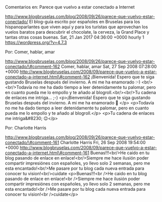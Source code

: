 Comentarios en: Parece que vuelvo a estar conectado a Internet

http://www.blogbruselas.com/blog/2008/09/26/parece-que-vuelvo-estar-conectado/
El blog-guía escrito por españoles en Bruselas para los hispanoparlantes
que viven aquí y para los turistas que aprovechan los vuelos baratos
para descubrir el chocolate, la cerveza, la Grand Place y tantas otras
cosas buenas. Sat, 21 Jan 2017 04:36:00 +0000 hourly 1
https://wordpress.org/?v=4.7.3

Por: Comer, hablar, amar

http://www.blogbruselas.com/blog/2008/09/26/parece-que-vuelvo-estar-conectado/\#comment-162
Comer, hablar, amar Sat, 27 Sep 2008 07:28:00 +0000
http://www.blogbruselas.com/2008/09/parece-que-vuelvo-a-estar-conectado-a-internet.html\#comment-162
¡Bienvenida! Espero que te siga gustando Bruselas después del invierno.
A mi me ha enamorado :-) &lt;br/&gt;&lt;br/&gt;Todavía no me ha dado
tiempo a leer detenidamente tu palomar, pero en cuanto pueda me lo
empollo y te añado al blogroll.&lt;br/&gt;&lt;br/&gt;Tu cadena de
enlaces me intriga\... ;-) \<p\>¡Bienvenida! Espero que te siga gustando
Bruselas después del invierno. A mi me ha enamorado 🙂 \</p\>
\<p\>Todavía no me ha dado tiempo a leer detenidamente tu palomar, pero
en cuanto pueda me lo empollo y te añado al blogroll.\</p\> \<p\>Tu
cadena de enlaces me intriga&\#8230; 😉\</p\>

Por: Charlotte Harris

http://www.blogbruselas.com/blog/2008/09/26/parece-que-vuelvo-estar-conectado/\#comment-161
Charlotte Harris Fri, 26 Sep 2008 19:54:00 +0000
http://www.blogbruselas.com/2008/09/parece-que-vuelvo-a-estar-conectado-a-internet.html\#comment-161
Buenas!!!&lt;br/&gt;He caido en tu blog pasando de enlace en
enlace!&lt;br/&gt;Siempre me hace ilusión poder compartir impresiónes
con españoles, yo llevo solo 2 semanas, pero me esta
encantado!&lt;br/&gt;Me pasare por tu blog cada nueva entrada para
conocer tu vision!&lt;br/&gt;cuidate \<p\>Buenas!!!\<br /\>He caido en
tu blog pasando de enlace en enlace!\<br /\>Siempre me hace ilusión
poder compartir impresiónes con españoles, yo llevo solo 2 semanas, pero
me esta encantado!\<br /\>Me pasare por tu blog cada nueva entrada para
conocer tu vision!\<br /\>cuidate\</p\>
